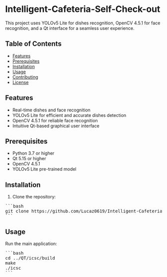 # Intelligent-Cafeteria-Self-Check-out  

This project uses YOLOv5 Lite for dishes recognition, OpenCV 4.5.1 for face recognition, and a Qt interface for a seamless user experience.  

## Table of Contents 
- [Features](#features)
- [Prerequisites](#prerequisites)
- [Installation](#installation)
- [Usage](#usage)
- [Contributing](#contributing)
- [License](#license)

## Features

- Real-time dishes and face recognition
- YOLOv5 Lite for efficient and accurate dishes detection
- OpenCV 4.5.1 for reliable face recognition
- Intuitive Qt-based graphical user interface

## Prerequisites
- Python 3.7 or higher
- Qt 5.15 or higher
- OpenCV 4.5.1
- YOLOv5 Lite pre-trained model

## Installation
1. Clone the repository:

<pre>
```bash
git clone https://github.com/Lucaz0619/Intelligent-Cafeteria-Self-Check-out.git
```
</pre>

## Usage
Run the main application:

<pre>
```bash
cd ../QT/icsc/build
make
./icsc
```
</pre>
